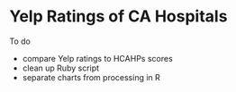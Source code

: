 Yelp Ratings of CA Hospitals
=====================

To do
- compare Yelp ratings to HCAHPs scores
- clean up Ruby script
- separate charts from processing in R
